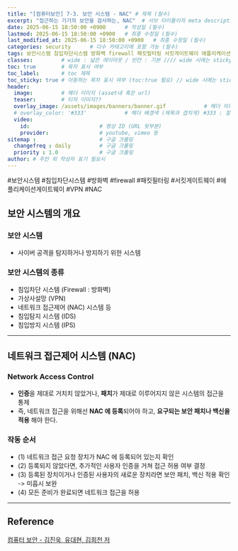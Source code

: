 ```yaml
---
title: "[컴퓨터보안] 7-3. 보안 시스템 - NAC" # 제목 (필수)
excerpt: "접근하는 기기의 보안을 검사하는, NAC"  # 서브 타이틀이자 meta description (필수)
date: 2025-06-15 18:50:00 +0900      # 작성일 (필수)
lastmod: 2025-06-15 18:50:00 +0900   # 최종 수정일 (필수)
last_modified_at: 2025-06-15 18:50:00 +0900   # 최종 수정일 (필수)
categories: security      # 다수 카테고리에 포함 가능 (필수)
tags: 보안시스템 침입차단시스템 방화벽 firewall 패킷필터링 서킷게이트웨이 애플리케이션게이트웨이 VPN #NAC      # 태그 복수개 가능 (필수)
classes:         # wide : 넓은 레이아웃 / 빈칸 : 기본 //// wide 시에는 sticky toc 불가
toc: true        # 목차 표시 여부
toc_label:       # toc 제목
toc_sticky: true # 이동하는 목차 표시 여부 (toc:true 필요) // wide 시에는 sticky toc 불가
header: 
  image:         # 헤더 이미지 (asset내 혹은 url)
  teaser:        # 티저 이미지??
  overlay_image: /assets/images/banners/banner.gif            # 헤더 이미지 (제목과 겹치게)
  # overlay_color: '#333'            # 헤더 배경색 (제목과 겹치게) #333 : 짙은 회색 (필수)
  video:
    id:                      # 영상 ID (URL 뒷부분)
    provider:                # youtube, vimeo 등
sitemap :                    # 구글 크롤링
  changefreq : daily         # 구글 크롤링
  priority : 1.0             # 구글 크롤링
author: # 주인 외 작성자 표기 필요시
---
```

<!--postNo: 20250615_004-->

<span class="ttag">#보안시스템</span> <span class="ttag">#침입차단시스템</span> <span class="ttag">#방화벽</span> <span class="ttag">#firewall</span> <span class="ttag">#패킷필터링</span> <span class="ttag">#서킷게이트웨이</span> <span class="ttag">#애플리케이션게이트웨이</span> <span class="ttag">#VPN</span> <span class="ttag">#NAC</span>


## 보안 시스템의 개요  

### 보안 시스템  

- 사이버 공격을 탐지하거나 방지하기 위한 시스템  

### 보안 시스템의 종류  

- 침입차단 시스템 (Firewall : 방화벽)  
- 가상사설망 (VPN)  
- 네트워크 접근제어 (NAC) 시스템 등  
- 침입탐지 시스템 (IDS)  
- 침입방지 시스템 (IPS)  

---

## 네트워크 접근제어 시스템 (NAC)  

### Network Access Control  

- **인증**을 제대로 거치치 않았거나, **패치**가 제대로 이루어지지 않은 시스템의 접근을 통제  
- 즉, 네트워크 접근을 위해선 **NAC 에 등록**되어야 하고, **요구되는 보안 패치나 백신을 적용** 해야 한다.  

### 작동 순서  

- (1) 네트워크 접근 요청 장치가 NAC 에 등록되어 있는지 확인  
- (2) 등록되지 않았다면, 추가적인 사용자 인증을 거쳐 접근 허용 여부 결정  
- (3) 등록된 장치이거나 인증된 사용자의 새로운 장치라면 보안 패치, 백신 적용 확인 -> 미흡시 보완  
- (4) 모든 준비가 완료되면 네트워크 접근을 허용  

---

## Reference  

[컴퓨터 보안 - 김진욱, 유대현, 김희천 저](https://search.shopping.naver.com/book/catalog/37553634631)  